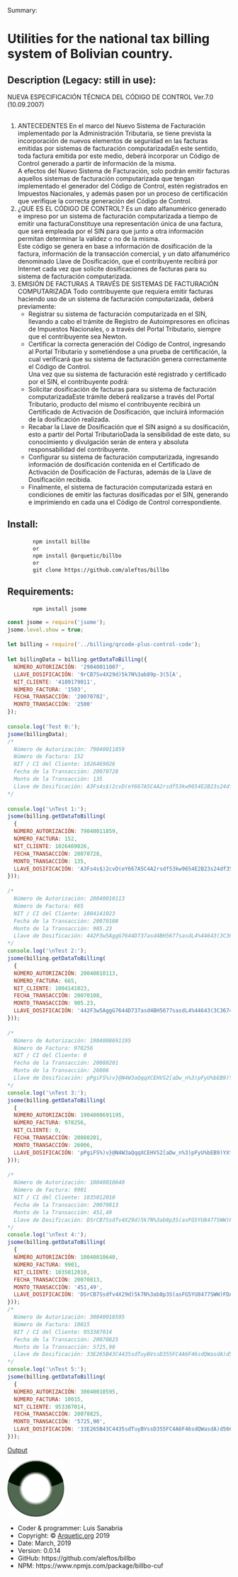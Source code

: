  Summary:
            <h1>Utilities for the national tax billing system of Bolivian country.</h1>
 
 <h2>Description (Legacy: still in use):</h2>
NUEVA ESPECIFICACIÓN TÉCNICA DEL CÓDIGO DE CONTROL Ver.7.0 (10.09.2007)<br><br>
<ol>
<li>
ANTECEDENTES
En el marco del Nuevo Sistema de Facturación implementado por la Administración Tributaria, se tiene prevista la incorporación de nuevos elementos de seguridad en las facturas  emitidas por sistemas de facturación computarizadaEn este sentido, toda factura emitida por este medio, deberá incorporar un Código de Control generado a partir de información de la misma.<br>
A efectos del Nuevo Sistema de Facturación, solo podrán emitir facturas aquellos sistemas de facturación computarizada que tengan implementado el generador del Código de Control, estén registrados en Impuestos Nacionales, y además pasen por un proceso de certificación que verifique la correcta generación del Código de Control.
</li>
<li>
¿QUE ES EL CÓDIGO DE CONTROL?
Es un dato alfanumérico generado e impreso por un sistema de facturación computarizada a tiempo de emitir una facturaConstituye una representación única de una factura, que será empleada por el SIN para que junto a otra información permitan determinar la validez o no de la misma.<br>
    Este código se genera en base a información de dosificación de la factura, información de la transacción comercial, y un dato alfanumérico denominado Llave de Dosificación, que el contribuyente recibirá por Internet cada vez que solicite dosificaciones de facturas para su sistema de facturación computarizada.
    </li>
    <li>
    EMISIÓN DE FACTURAS A TRAVÉS DE SISTEMAS DE FACTURACIÓN COMPUTARIZADA
    Todo contribuyente que requiera emitir facturas haciendo uso de un sistema de facturación computarizada, deberá previamente:
    <ul>
    <li>
    Registrar su sistema de facturación computarizada en el SIN, llevando a cabo el trámite de Registro de Autoimpresores en oficinas de Impuestos Nacionales, o a través del Portal Tributario, siempre que el contribuyente sea Newton.
</li>
<li>
Certificar la correcta generación del Código de Control, ingresando al Portal Tributario y sometiéndose a una prueba de certificación, la cual verificará que su sistema de facturación genera correctamente el Código de Control.<br>
Una vez que su sistema de facturación esté registrado y certificado por el SIN, el contribuyente podrá:
</li>
<li>
Solicitar dosificación de facturas para su sistema de facturación computarizadaEste trámite deberá realizarse a través del Portal Tributario, producto del mismo el contribuyente recibirá un Certificado de Activación de Dosificación, que incluirá información de la dosificación realizada.
</li>
<li>
Recabar la Llave de Dosificación que el SIN asignó a su dosificación, esto a partir del Portal TributarioDada la sensibilidad de este dato, su conocimiento y divulgación serán de entera y absoluta responsabilidad del contribuyente.
</li>
<li>
Configurar su sistema de facturación computarizada, ingresando información de dosificación contenida en el Certificado de Activación de Dosificación de Facturas, además de la Llave de Dosificación recibida.
</li>
<li>
Finalmente, el sistema de facturación computarizada estará en condiciones de emitir las facturas dosificadas por el SIN, generando e imprimiendo en cada una el Código de Control correspondiente.
</li>
</ul>
</li>
</ol>
 <h2>Install:</h2>
 
            npm install billbo
            or
            npm install @arquetic/billbo
            or
            git clone https://github.com/aleftos/billbo
 
<h2>Requirements:</h2>

            npm install jsome

```javascript
const jsome = require('jsome');
jsome.level.show = true;

let billing = require('../billing/qrcode-plus-control-code');

let billingData = billing.getDataToBilling({
  NÚMERO_AUTORIZACIÓN: '29040011007',
  LLAVE_DOSIFICACIÓN: '9rCB7Sv4X29d)5k7N%3ab89p-3(5[A',
  NIT_CLIENTE: '4189179011',
  NÚMERO_FACTURA: '1503',
  FECHA_TRANSACCIÓN: '20070702',
  MONTO_TRANSACCIÓN: '2500'
});

console.log('Test 0:');
jsome(billingData);
/*
  Número de Autorización: 79040011859
  Número de Factura: 152
  NIT / CI del Cliente: 1026469026
  Fecha de la Transacción: 20070728
  Monto de la Transacción: 135
  Llave de Dosificación: A3Fs4s$)2cvD(eY667A5C4A2rsdf53kw9654E2B23s24df35F5
*/

console.log('\nTest 1:');
jsome(billing.getDataToBilling(
  {
  NÚMERO_AUTORIZACIÓN: 79040011859,
  NÚMERO_FACTURA: 152,
  NIT_CLIENTE: 1026469026,
  FECHA_TRANSACCIÓN: 20070728,
  MONTO_TRANSACCIÓN: 135,
  LLAVE_DOSIFICACIÓN: 'A3Fs4s$)2cvD(eY667A5C4A2rsdf53kw9654E2B23s24df35F5'
}));

/*
  Número de Autorización: 20040010113
  Número de Factura: 665
  NIT / CI del Cliente: 1004141023
  Fecha de la Transacción: 20070108
  Monto de la Transacción: 905.23
  Llave de Dosificación: 442F3w5AggG7644D737asd4BH5677sasdL4%44643(3C3674F4
*/
console.log('\nTest 2:');
jsome(billing.getDataToBilling(
  {
  NÚMERO_AUTORIZACIÓN: 20040010113,
  NÚMERO_FACTURA: 665,
  NIT_CLIENTE: 1004141023,
  FECHA_TRANSACCIÓN: 20070108,
  MONTO_TRANSACCIÓN: 905.23,
  LLAVE_DOSIFICACIÓN: '442F3w5AggG7644D737asd4BH5677sasdL4%44643(3C3674F4'
}));

/*
  Número de Autorización: 1904008691195
  Número de Factura: 978256
  NIT / CI del Cliente: 0
  Fecha de la Transacción: 20080201
  Monto de la Transacción: 26006
  Llave de Dosificación: pPgiFS%)v}@N4W3aQqqXCEHVS2[aDw_n%3)pFyU%bEB9)YXt%xNBub4@PZ4S9)ct
*/
console.log('\nTest 3:');
jsome(billing.getDataToBilling(
  {
  NÚMERO_AUTORIZACIÓN: 1904008691195,
  NÚMERO_FACTURA: 978256,
  NIT_CLIENTE: 0,
  FECHA_TRANSACCIÓN: 20080201,
  MONTO_TRANSACCIÓN: 26006,
  LLAVE_DOSIFICACIÓN: 'pPgiFS%)v}@N4W3aQqqXCEHVS2[aDw_n%3)pFyU%bEB9)YXt%xNBub4@PZ4S9)ct'
}));

/*
  Número de Autorización: 10040010640
  Número de Factura: 9901
  NIT / CI del Cliente: 1035012010
  Fecha de la Transacción: 20070813
  Monto de la Transacción: 451,49
  Llave de Dosificación: DSrCB7Ssdfv4X29d)5k7N%3ab8p3S(asFG5YU8477SWW)FDAQA
*/
console.log('\nTest 4:');
jsome(billing.getDataToBilling(
  {
  NÚMERO_AUTORIZACIÓN: 10040010640,
  NÚMERO_FACTURA: 9901,
  NIT_CLIENTE: 1035012010,
  FECHA_TRANSACCIÓN: 20070813,
  MONTO_TRANSACCIÓN: '451,49',
  LLAVE_DOSIFICACIÓN: 'DSrCB7Ssdfv4X29d)5k7N%3ab8p3S(asFG5YU8477SWW)FDAQA'
}));
/*
  Número de Autorización: 30040010595
  Número de Factura: 10015
  NIT / CI del Cliente: 953387014
  Fecha de la Transacción: 20070825
  Monto de la Transacción: 5725,90
  Llave de Dosificación: 33E265B43C4435sdTuyBVssD355FC4A6F46sdQWasdA)d56666fDsmp9846636B3
*/
console.log('\nTest 5:');
jsome(billing.getDataToBilling(
  {
  NÚMERO_AUTORIZACIÓN: 30040010595,
  NÚMERO_FACTURA: 10015,
  NIT_CLIENTE: 953387014,
  FECHA_TRANSACCIÓN: 20070825,
  MONTO_TRANSACCIÓN: '5725,90',
  LLAVE_DOSIFICACIÓN: '33E265B43C4435sdTuyBVssD355FC4A6F46sdQWasdA)d56666fDsmp9846636B3'
}));
```
[Output](https://raw.githubusercontent.com/aleftos/billbo/master/src/JS/test/test-control-code.out)

![TBO](https://raw.githubusercontent.com/aleftos/billbo/master/TBO-icon-logo-128.png)
<ul>
 <li>Coder & programmer: Luis Sanabria</li>
 <li>Copyright: &copy <a href="http://arquetic.org">Arquetic.org</a> 2019 </li>
 <li>Date: March, 2019</li>
 <li>Version: 0.0.14</li>
 <li>GitHub: https://github.com/aleftos/billbo</li>
 <li>NPM: https://www.npmjs.com/package/billbo-cuf</li>
</ul>
